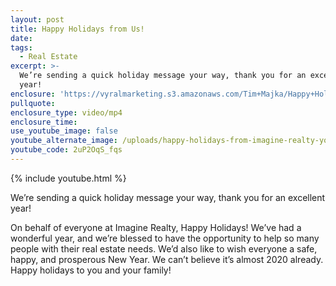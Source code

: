 ```yaml
---
layout: post
title: Happy Holidays from Us!
date:
tags:
  - Real Estate
excerpt: >-
  We’re sending a quick holiday message your way, thank you for an excellent
  year!
enclosure: 'https://vyralmarketing.s3.amazonaws.com/Tim+Majka/Happy+Holidays+from+Us!.mp4'
pullquote:
enclosure_type: video/mp4
enclosure_time:
use_youtube_image: false
youtube_alternate_image: /uploads/happy-holidays-from-imagine-realty-youtube.jpg
youtube_code: 2uP2OqS_fqs
---
```


{% include youtube.html %}

We’re sending a quick holiday message your way, thank you for an excellent year\!

On behalf of everyone at Imagine Realty, Happy Holidays\! We’ve had a wonderful year, and we’re blessed to have the opportunity to help so many people with their real estate needs. We’d also like to wish everyone a safe, happy, and prosperous New Year. We can’t believe it’s almost 2020 already. Happy holidays to you and your family\!